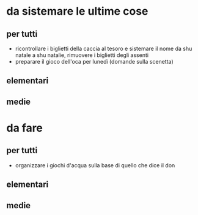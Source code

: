 # da sistemare le ultime cose
## per tutti
- ricontrollare i biglietti della caccia al tesoro e sistemare il nome da shu natale a shu natalie, rimuovere i biglietti degli assenti
- preparare il gioco dell'oca per lunedì (domande sulla scenetta)
## elementari
## medie
# da fare
## per tutti
- organizzare i giochi d'acqua sulla base di quello che dice il don
## elementari
## medie
